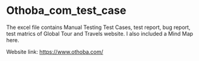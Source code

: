 # Othoba_com_test_case
The excel file contains Manual Testing Test Cases, test report, bug report, test matrics of Global Tour and Travels website. I also included a Mind Map here.

Website link: https://www.othoba.com/
